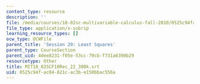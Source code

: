 ```yaml
---
content_type: resource
description: ''
file: /media/courses/18-02sc-multivariable-calculus-fall-2010/0525c94fac04821cac3be150bbac556a_MIT18_02SCF10Rec_22_300k.srt
file_type: application/x-subrip
learning_resource_types: []
ocw_type: OCWFile
parent_title: 'Session 29: Least Squares'
parent_type: CourseSection
parent_uid: 4dee8231-f05e-53cc-79cb-f731a6390b29
resourcetype: Other
title: MIT18_02SCF10Rec_22_300k.srt
uid: 0525c94f-ac04-821c-ac3b-e150bbac556a
---
```

